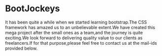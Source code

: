 # BootJockeys
It has been quite a while when we started learning bootstrap.The CSS framework has amazed us to an unbelievable extent.We have created this mega project after the small ones as a team,and the journey is quite exciting.We look forward to delivering quality value to our clients as freelancers.If for that purpose,please feel free to contact us at the mail-ids provided below.
